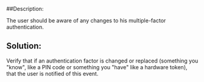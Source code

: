 ##Description:

The user should be aware of any changes to his multiple-factor authentication.

## Solution:

Verify that if an authentication factor is changed or replaced (something you "know", like a PIN code or something you "have" like a hardware token), 
that the user is notified of this event.
